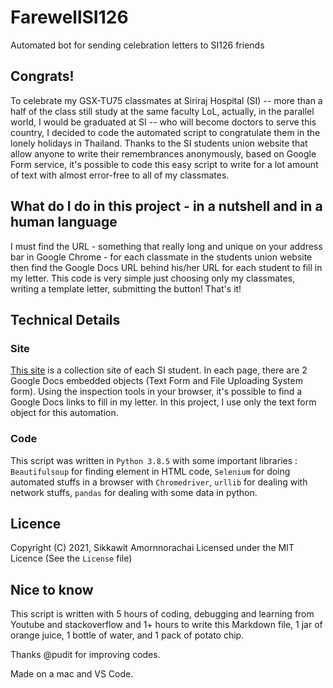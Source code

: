 # FarewellSI126
Automated bot for sending celebration letters to SI126 friends

## Congrats!

To celebrate my GSX-TU75 classmates at Siriraj Hospital (SI) -- more than a half of the class still study at the same faculty LoL, actually, in the parallel world, I would be graduated at SI -- who will become doctors to serve this country, I decided to code the automated script to congratulate them in the lonely holidays in Thailand. Thanks to the SI students union website that allow anyone to write their remembrances anonymously, based on Google Form service, it's possible to code this easy script to write for a lot amount of text with almost error-free to all of my classmates.

## What do I do in this project - in a nutshell and in a human language

I must find the URL - something that really long and unique on your address bar in Google Chrome - for each classmate in the students union website then find the Google Docs URL behind his/her URL for each student to fill in my letter. This code is very simple just choosing only my classmates, writing a template letter, submitting the button! That's it!

## Technical Details
### Site
[This site](https://sites.google.com/view/seniorfarewell2021/home) is a collection site of each SI student. In each page, there are 2 Google Docs embedded objects (Text Form and File Uploading System form). Using the inspection tools in your browser, it's possible to find a Google Docs links to fill in my letter. In this project, I use only the text form object for this automation.

### Code
This script was written in `Python 3.8.5` with some important libraries : `Beautifulsoup` for finding element in HTML code, `Selenium` for doing automated stuffs in a browser with `Chromedriver`, `urllib` for dealing with network stuffs, `pandas` for dealing with some data in python.

## Licence
Copyright (C) 2021, Sikkawit Amornnorachai Licensed under the MIT Licence (See the `License` file)

## Nice to know
This script is written with 5 hours of coding, debugging and learning from Youtube and stackoverflow and 1+ hours to write this Markdown file, 1 jar of orange juice, 1 bottle of water, and 1 pack of potato chip.

Thanks @pudit for improving codes.

Made on a mac and VS Code.
